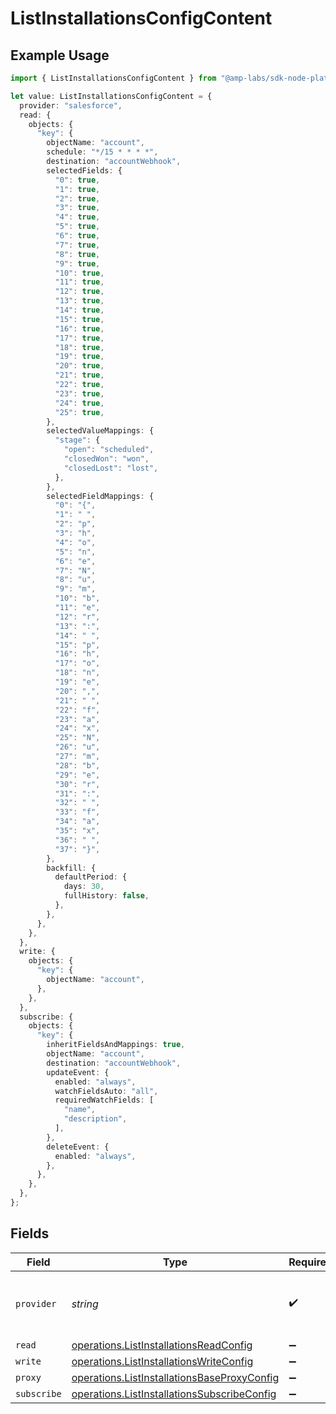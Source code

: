 # ListInstallationsConfigContent

## Example Usage

```typescript
import { ListInstallationsConfigContent } from "@amp-labs/sdk-node-platform/models/operations";

let value: ListInstallationsConfigContent = {
  provider: "salesforce",
  read: {
    objects: {
      "key": {
        objectName: "account",
        schedule: "*/15 * * * *",
        destination: "accountWebhook",
        selectedFields: {
          "0": true,
          "1": true,
          "2": true,
          "3": true,
          "4": true,
          "5": true,
          "6": true,
          "7": true,
          "8": true,
          "9": true,
          "10": true,
          "11": true,
          "12": true,
          "13": true,
          "14": true,
          "15": true,
          "16": true,
          "17": true,
          "18": true,
          "19": true,
          "20": true,
          "21": true,
          "22": true,
          "23": true,
          "24": true,
          "25": true,
        },
        selectedValueMappings: {
          "stage": {
            "open": "scheduled",
            "closedWon": "won",
            "closedLost": "lost",
          },
        },
        selectedFieldMappings: {
          "0": "{",
          "1": " ",
          "2": "p",
          "3": "h",
          "4": "o",
          "5": "n",
          "6": "e",
          "7": "N",
          "8": "u",
          "9": "m",
          "10": "b",
          "11": "e",
          "12": "r",
          "13": ":",
          "14": " ",
          "15": "p",
          "16": "h",
          "17": "o",
          "18": "n",
          "19": "e",
          "20": ",",
          "21": " ",
          "22": "f",
          "23": "a",
          "24": "x",
          "25": "N",
          "26": "u",
          "27": "m",
          "28": "b",
          "29": "e",
          "30": "r",
          "31": ":",
          "32": " ",
          "33": "f",
          "34": "a",
          "35": "x",
          "36": " ",
          "37": "}",
        },
        backfill: {
          defaultPeriod: {
            days: 30,
            fullHistory: false,
          },
        },
      },
    },
  },
  write: {
    objects: {
      "key": {
        objectName: "account",
      },
    },
  },
  subscribe: {
    objects: {
      "key": {
        inheritFieldsAndMappings: true,
        objectName: "account",
        destination: "accountWebhook",
        updateEvent: {
          enabled: "always",
          watchFieldsAuto: "all",
          requiredWatchFields: [
            "name",
            "description",
          ],
        },
        deleteEvent: {
          enabled: "always",
        },
      },
    },
  },
};
```

## Fields

| Field                                                                                                      | Type                                                                                                       | Required                                                                                                   | Description                                                                                                | Example                                                                                                    |
| ---------------------------------------------------------------------------------------------------------- | ---------------------------------------------------------------------------------------------------------- | ---------------------------------------------------------------------------------------------------------- | ---------------------------------------------------------------------------------------------------------- | ---------------------------------------------------------------------------------------------------------- |
| `provider`                                                                                                 | *string*                                                                                                   | :heavy_check_mark:                                                                                         | The SaaS API that we are integrating with.                                                                 | salesforce                                                                                                 |
| `read`                                                                                                     | [operations.ListInstallationsReadConfig](../../models/operations/listinstallationsreadconfig.md)           | :heavy_minus_sign:                                                                                         | N/A                                                                                                        |                                                                                                            |
| `write`                                                                                                    | [operations.ListInstallationsWriteConfig](../../models/operations/listinstallationswriteconfig.md)         | :heavy_minus_sign:                                                                                         | N/A                                                                                                        |                                                                                                            |
| `proxy`                                                                                                    | [operations.ListInstallationsBaseProxyConfig](../../models/operations/listinstallationsbaseproxyconfig.md) | :heavy_minus_sign:                                                                                         | N/A                                                                                                        |                                                                                                            |
| `subscribe`                                                                                                | [operations.ListInstallationsSubscribeConfig](../../models/operations/listinstallationssubscribeconfig.md) | :heavy_minus_sign:                                                                                         | N/A                                                                                                        |                                                                                                            |